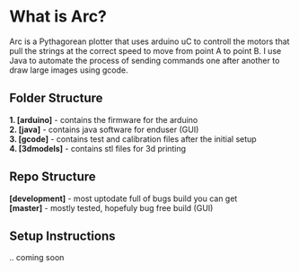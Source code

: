 What is Arc?
===
Arc is a Pythagorean plotter that uses arduino uC to controll the motors that pull the strings at the correct speed to move from point A to point B. I use Java to automate the process of sending commands one after another to draw large images using gcode. 

Folder Structure
---
<b>1. [arduino]</b> - contains the firmware for the arduino<br/>
<b>2. [java]</b> - contains java software for enduser (GUI)<br/>
<b>3. [gcode]</b> - contains test and calibration files after the initial setup<br/>
<b>4. [3dmodels]</b> - contains stl files for 3d printing<br/>

Repo Structure
---
<b>[development]</b> - most uptodate full of bugs build you can get<br/>
<b>[master]</b> - mostly tested, hopefuly bug free build (GUI)<br/>

Setup Instructions
---
.. coming soon
